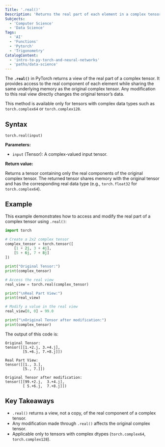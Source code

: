 ```yaml
---
Title: '.real()'
Description: 'Returns the real part of each element in a complex tensor in PyTorch.'
Subjects:
  - 'Computer Science'
  - 'Data Science'
Tags: 
  - 'AI'
  - 'Functions'
  - 'Pytorch'
  - 'Trigonometry'
CatalogContent: 
  - 'intro-to-py-torch-and-neural-networks'
  - 'paths/data-science'
---
```


The **`.real()`** in PyTorch returns a view of the real part of a complex tensor. It provides access to the real component of each element while sharing the same underlying memory as the original complex tensor. Any modification to this real view directly changes the original tensor’s data.

This method is available only for tensors with complex data types such as `torch.complex64` or `torch.complex128`.

## Syntax

```pseudo
torch.real(input)
```

**Parameters:**

- `input` (Tensor): A complex-valued input tensor.

**Return value:**

Returns a tensor containing only the real components of the original complex tensor. The returned tensor shares memory with the original tensor and has the corresponding real data type (e.g., `torch.float32` for `torch.complex64`).

## Example

This example demonstrates how to access and modify the real part of a complex tensor using `.real()`:

```py
import torch

# Create a 2x2 complex tensor
complex_tensor = torch.tensor([
    [1 + 2j, 3 + 4j],
    [5 + 6j, 7 + 8j]
])

print("Original Tensor:")
print(complex_tensor)

# Access the real view
real_view = torch.real(complex_tensor)

print("\nReal Part View:")
print(real_view)

# Modify a value in the real view
real_view[0, 0] = 99.0

print("\nOriginal Tensor after modification:")
print(complex_tensor)
```

The output of this code is:

```shell
Original Tensor:
tensor([[1.+2.j, 3.+4.j],
        [5.+6.j, 7.+8.j]])

Real Part View:
tensor([[1., 3.],
        [5., 7.]])

Original Tensor after modification:
tensor([[99.+2.j,  3.+4.j],
        [ 5.+6.j,  7.+8.j]])
```

## Key Takeaways

- `.real()` returns a view, not a copy, of the real component of a complex tensor.
- Any modification made through `.real()` affects the original complex tensor.
- Applicable only to tensors with complex dtypes (`torch.complex64`, `torch.complex128`).
